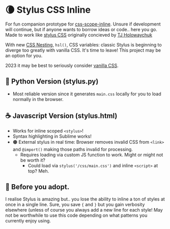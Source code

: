 # 🌘 Stylus CSS Inline

For fun companion prototype for [css-scope-inline](https://github.com/gnat/css-scope-inline). Unsure if development will continue, but if anyone wants to borrow ideas or code.. here you go. Made to work like [stylus CSS](https://github.com/stylus/stylus) originally concieved by [
TJ Holowaychuk](https://github.com/tj)

With new [CSS Nesting](https://developer.chrome.com/articles/css-nesting/), `hsl()`, CSS variables: classic Stylus is beginning to diverge too greatly with vanilla CSS. It's time to leave! This project may be an option for you.

2023 it may be best to seriously consider [vanilla CSS](https://twitter.com/dhh/status/1719041666412347651).

## 🐍 Python Version (stylus.py)
* Most reliable version since it generates `main.css` locally for you to load normally in the browser.

## ☕ Javascript Version (stylus.html)
* Works for inline scoped `<stylus>`!
* Syntax highlighting in Sublime works!
* 🟠 External stylus in real time: Browser removes invalid CSS from `<link>` and `@import()` making those paths invalid for processing.
  * Requires loading via custom JS function to work. Might or might not be worth it?
    * Could load via `stylus('/css/main.css')` and inline `<script>` at top? Meh.


## 👀 Before you adopt.

I realise Stylus is amazing but.. you lose the ability to inline a ton of styles at once in a single line. Sure, you save `{` and `}` but you gain verbosity elsewhere (unless of course you always add a new line for each style! May not be worthwhile to use this code depending on what patterns you currently enjoy using.
